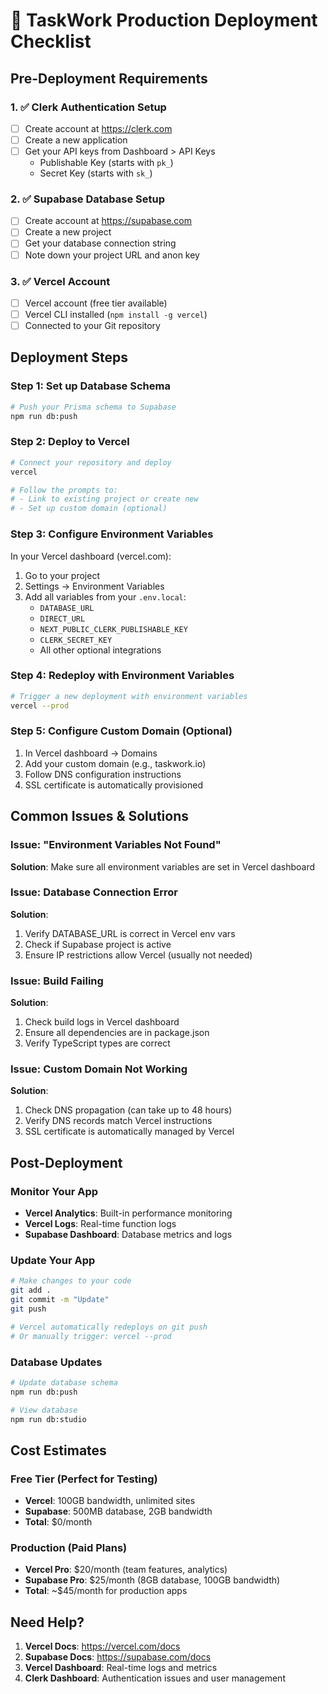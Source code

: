 # 🚀 TaskWork Production Deployment Checklist

## Pre-Deployment Requirements

### 1. ✅ Clerk Authentication Setup
- [ ] Create account at https://clerk.com
- [ ] Create a new application
- [ ] Get your API keys from Dashboard > API Keys
  - Publishable Key (starts with `pk_`)
  - Secret Key (starts with `sk_`)

### 2. ✅ Supabase Database Setup
- [ ] Create account at https://supabase.com
- [ ] Create a new project
- [ ] Get your database connection string
- [ ] Note down your project URL and anon key

### 3. ✅ Vercel Account
- [ ] Vercel account (free tier available)
- [ ] Vercel CLI installed (`npm install -g vercel`)
- [ ] Connected to your Git repository

## Deployment Steps

### Step 1: Set up Database Schema
```bash
# Push your Prisma schema to Supabase
npm run db:push
```

### Step 2: Deploy to Vercel
```bash
# Connect your repository and deploy
vercel

# Follow the prompts to:
# - Link to existing project or create new
# - Set up custom domain (optional)
```

### Step 3: Configure Environment Variables
In your Vercel dashboard (vercel.com):
1. Go to your project
2. Settings → Environment Variables
3. Add all variables from your `.env.local`:
   - `DATABASE_URL`
   - `DIRECT_URL`
   - `NEXT_PUBLIC_CLERK_PUBLISHABLE_KEY`
   - `CLERK_SECRET_KEY`
   - All other optional integrations

### Step 4: Redeploy with Environment Variables
```bash
# Trigger a new deployment with environment variables
vercel --prod
```

### Step 5: Configure Custom Domain (Optional)
1. In Vercel dashboard → Domains
2. Add your custom domain (e.g., taskwork.io)
3. Follow DNS configuration instructions
4. SSL certificate is automatically provisioned

## Common Issues & Solutions

### Issue: "Environment Variables Not Found"
**Solution**: Make sure all environment variables are set in Vercel dashboard

### Issue: Database Connection Error
**Solution**: 
1. Verify DATABASE_URL is correct in Vercel env vars
2. Check if Supabase project is active
3. Ensure IP restrictions allow Vercel (usually not needed)

### Issue: Build Failing
**Solution**:
1. Check build logs in Vercel dashboard
2. Ensure all dependencies are in package.json
3. Verify TypeScript types are correct

### Issue: Custom Domain Not Working
**Solution**: 
1. Check DNS propagation (can take up to 48 hours)
2. Verify DNS records match Vercel instructions
3. SSL certificate is automatically managed by Vercel

## Post-Deployment

### Monitor Your App
- **Vercel Analytics**: Built-in performance monitoring
- **Vercel Logs**: Real-time function logs
- **Supabase Dashboard**: Database metrics and logs

### Update Your App
```bash
# Make changes to your code
git add .
git commit -m "Update"
git push

# Vercel automatically redeploys on git push
# Or manually trigger: vercel --prod
```

### Database Updates
```bash
# Update database schema
npm run db:push

# View database
npm run db:studio
```

## Cost Estimates

### Free Tier (Perfect for Testing)
- **Vercel**: 100GB bandwidth, unlimited sites
- **Supabase**: 500MB database, 2GB bandwidth
- **Total**: $0/month

### Production (Paid Plans)
- **Vercel Pro**: $20/month (team features, analytics)
- **Supabase Pro**: $25/month (8GB database, 100GB bandwidth)
- **Total**: ~$45/month for production apps

## Need Help?

1. **Vercel Docs**: https://vercel.com/docs
2. **Supabase Docs**: https://supabase.com/docs
3. **Vercel Dashboard**: Real-time logs and metrics
4. **Clerk Dashboard**: Authentication issues and user management

